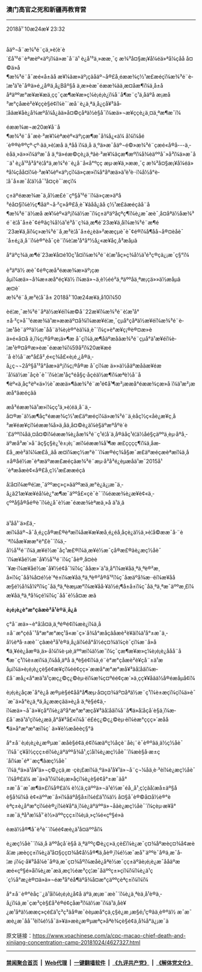 ### 澳门高官之死和新疆再教育营
------------------------

<div class="published">
 <span class="date" title="ä¸­å½æ¶é´">
  <time datetime="2018-10-24T23:32:21+08:00">
   2018å¹´10æ24æ¥ 23:32
  </time>
 </span>
</div>
<br/>
<div class="wsw">
 <p>
  åäº¬å¨æ¾³é¨çä¸»è¦è´è´£å¹²é¨èªæèº«äº¡ï¼ä»æ¯å¨ä¹ è¿å¹³ä¸»ææ¸¯ç æ¾³å¤§æ¡¥å¼éä»ªå¼çåå å¤©ä»å¶æ¾³é¨å¯æé«å±âå æ¥¼âæ­»äº¡çãåäº¬å®£å¸éææ¾ç½¹æ£æéçï¼æ¾³é¨è­¦æ¹ä¹è¯å®ä»é¸¿å®ä¸­å¿Båº§å ä¸æ­»èæ¯éææ¾ãä¸æ­¤åæ¶ï¼ä¸­å±ååªäººæ°æ¥æ¥æä¸çç¯çæ¶æ¥æ»ç¼è¡é¡è¿ï¼å¨å¶æ¨ç¹ä¸åäºå æ¡æå³æ°çåæè²è¥çç­è§é¢ï¼è¯´æå¨è¿ä¸ªä¸­å¿çå¥³âå­¦åâæ¥å­è¿å¾æºå¼å¿ãä»å¤©çåªä½è§å¯ï¼æä»¬æ¥ççè¿ä¸¤ä¸ªæ¶æ¯ï¼
 </p>
 <p>
  éææ¾æ¬æ20æ¥å¨å¶æ¾³é¨å¯æè·³æ¥¼èªæèº«äº¡çæ¶æ¯å¾å¿«ä¼ å¼ï¼åé´è®®è®ºçº·çº·ãä¸»è¦æå ä¸ªåå ï¼ä¸å ä¸ºä»æ¯åäº¬é©»æ¾³é¨çæé«å®å---ä¸­èåä¸»ä»»ï¼äºæ¯å ä¸ºä»éæ©çè¿ä¸ªâè·³æ¥¼âçæ¶æºï¼å¾èäººå¯»å³ï¼ä»æ¯å¨ä¹ è¿å¹³å³å°è¦å°ä¸æ¾³é¨è¿å¨å«å°ºçç æµ·æ¥ä¸»ææ¸¯ç æ¾³å¤§æ¡¥å¼éä»ªå¼çåå¤ï¼è·³æ¥¼èº«äº¡çï¼ä»çæ­»ï¼å°åºæä»ä¹è¹è··ï¼å½å°è­¦å¯å±æ¯å¦ä½å¯¹å¤çè¯´æçï¼
 </p>
 <p>
  ç±äºéææ¾æ¯ä¸­å½æ­£é¨çº§å¹²é¨ï¼ä»çæ­»äºå³éå¤§ï¼è½ç¶åäº¬å·²ç»å®£å¸è¯¥âåå¿âå ç½¹æ£âæéçâå¨å¶æ¾³é¨ä½æå æ¥¼èº«äº¡ï¼ä½æ¯ï¼ç±äºäºåçªç¶ï¼è¿æ¯æè¯¸å¤åªä½åæ¾³é¨è­¦å¯å±è¯¢é®ãç¾å½ä¹é³å¨ç¾ä¸æ¶é´23æ¥ä¸åï¼æ¾³é¨æ¶é´23æ¥ä¸åï¼ç»æ¾³é¨å¸æ³è­¦å¯å±é¿èä»²ææçµè¯è¯¢é®ï¼å¶åå¬å®¤èåè¯´å±é¿ä¸å¨ï¼è®°èå¯çè¨ï¼è­¦æ¹å°å°½å¿«æ¥åç¸å³æåµã
 </p>
 <p>
  å°äºç¾ä¸æ¶é´23æ¥å¤é10ç¹å¤ï¼æ¾³é¨è­¦æ¹åç»ç¾å½ä¹é³ç®ç­ä¿¡æ¯ç§°ï¼
  <br/>
  <br/>
  è³äºä½ æè¯¢é®çæå³éææ¾æ­»äº¡çæåµï¼æä»¬å¾æ±æ­å°éç¥ä½ ï¼æä»¬ä¸è½éé²ä¸ªäººåä¸ªæ¡çä»»ä½æåµã
  <br/>
  æ­¤è´
  <br/>
  æ¾³é¨å¸æ³è­¦å¯å± 2018å¹´10æ24æ¥ä¸å10ï¼50
 </p>
 <p>
  èé¦æ¸¯æ¾³é¨åªä½æ¥éï¼æ©å¨22æ¥ï¼æ¾³é¨è­¦æ¹å°±å·²ç»å¯¹éææ¾ä¹æ­»ææäº¤å¾ï¼ææ¥é¦æ¸¯çµå°ç­åªä½æ¥éï¼æ¾³é¨è­¦æ¹åè¨äººä½æ¯åå¨ä¾è¡è®°èä¼ä¸è¯´ï¼ç»è°æ¥ç¡®è®¤æ­»èä»é«å¤å ä¸ï¼ç¡®å®æ¡ä»¶æ å¯çï¼ä¸æ¶åäºæåãæ¾³é¨çµå°ä¹æ¥éï¼è­¦æ¹è®¤å®æ­»èæ¯éææ¾ï¼59å²ï¼20æ¥æé´å è½å¨æ°å£å²¸é«ç¾å£«è¡é¸¿å®ä¸­å¿ç¬¬2åº§å¹³å°åæ­»äº¡ï¼ç¡®å®æ å¯çï¼æ ä»»ä½åäºæåãæ¥éæ´å¼ä½æ¯åçè¯è¯´ï¼è­¦æ¹åç°éå§ç·å­çéä½æ¶ï¼æªè½å¨å¶èº«ä¸åç°èº«ä»½è¯ææä»¶ãæ¾³é¨æ¹é¢å¹¶æ²¡ææå°éææ¾çæ­»å ï¼ä¹æ²¡ææå°âæéçâã
 </p>
 <p>
  æå³éææ¾ä¹æ­»ï¼çç¹ä¸»è¦éä¸­å¨ä¸­å¤®æ¯ä½æ¶åç°éææ¾ç½¹æ£äºæéçï¼ä»æ¾³é¨ä¸­èåç½ç«åè¿æ¥ç¸å³æ¥éæ¥çï¼éææ¾å»ä¸åä¸å¤©è¿ä¼è§äºæºåºè´è´£äººï¼åä¸¤å¤©ï¼éææ¾è¿åæ¾³é¨ç¹é¦å´ä¸å®ãåç¹é¦ä½åé§ç­äººä¸èµ·åºå¸­äºæå³æ´»å¨ãç§ç§è¿¹è±¡è¡¨æï¼éææ¾å¹¶æ æ£çççç¶ï¼ä¸åæ­£å¸¸æè²ä¼¼æ­£å¸¸ãå æ­¤ï¼æç½æ°è¯´ï¼æ®éç¾å§æ¯æ£äºæéçæèªæï¼ä¸­å±å®åé½æ¯èªæäºææ£æéçãæ¾³é¨æµ·å³å³é¿èµæåä¹æ¯2015å¹´èªæåæè¢«å®£å¸ç½¹æ£ææéçã
 </p>
 <p>
  å¦å¤ï¼æ®é¦æ¸¯äººæç»ç»ãäººæä¸æ°è¿ä¿¡æ¯ä¸­å¿ã21æ¥æ¥éå¼è¿°æ¶æ¯äººå£«çè¯è¯´ï¼éææ¾è¿æ¥è¢«ä¸­çºªå§å®åé®è¯ï¼è¿å¯è½æ¯éææ¾èªæä¸»å ä¹ä¸ã
 </p>
 <p>
  <br/>
  ä¹åå¹´ä»£ä¸­æï¼åäº¬å¯å¸é¿çå®æ£®èªæï¼åæ¥æ¥æå¸é¿éå¸åçè¿ä½ä¸»è¦å©ææ¯å·¨è´ªï¼åæ¥ææ°è°£è¯´ï¼ä¸­å½å¹²é¨ï¼ä¸æ¥é½æ¯å­ç¹æ£®ï¼ä¸æ¥é½æ¯çå®æ£®ãè¿æç½åè¯´ï¼æ¥åé½æ¯å¥½å¹²é¨ï¼ç¯åè®¸å¤èè´¥æ·ï¼æ¥åé½æ¯å¥½é¢å¯¼ï¼ç¯ååæ»´ä¹ä¸å°ï¼æ¥åä¸ªä¸ªè®²æ¸å»ï¼ç¯åå¾å¤é½è´ªé±ï¼æ¥åä¸ªä¸ªè®²å®å¹²ï¼ç¯åæäºå¾æ··èï¼æ¥ååæ§é½å¾å¼ºï¼ç¯åä¸ªä¸ªèæµæ°ï¼æ¥åå·¥ä½é¡¶å±å±ï¼ç¯åä¸ªä¸ªæ¯äººæ¸£ï¼æ¥åä¸ªä¸ªå¾çé¼ï¼ç¯åå¯è½å¤æ æã
 </p>
 <p>
  <strong>
   è¡é¡è¿è°æ°çâæè²å¹è®­ä¸­å¿â
  </strong>
 </p>
 <p>
  ç°å¨æä»¬è°å¦å¤ä¸ä¸ªé®é¢ï¼æè¿ï¼ä¸­å±å¨æ°çéå¯¹å°æ°æ°æç¹å«æ¯ç»´å¾å°æåçâåæè²è¥âï¼ä¹å°±æ¯ä¸­å½èªå·±æè¯´çâæè²å¹è®­ä¸­å¿âï¼é­å°å½éç¤¾ä¼çè¯çï¼æ¨å»å¶ä¸¥éè¿åæ®ä¸ä»·å¼ï¼è·µè¸äººæï¼ä½æ¯ï¼ç¯çæ¶æ¥æ»ç¼è¡é¡è¿ååå¨å¶æ¨ç¹ï¼è±æï¼ä¸ï¼åå¸äºå ä¸ªè§é¢ï¼ä¸é¨è°æ°çåæè²è¥çå¨±ä¹æåµï¼ä»è¡é¡è¿çè§é¢æ¥çï¼éé¢çç»´ææå°æ°æ°æå¥³âå­¦åâï¼æ­£å¨æå¿«å°æä¹ä¹çæç¿©ç¿©èµ·èï¼æ¾ç¤ºéé¢çæ´»ä¸çç¥¥åãä½å®éæåµå¢ï¼
 </p>
 <p>
  è¡é¡è¿åçæ¯å°è¿å æ®µè§é¢åå°å¶æµ·å¤ç¤¾äº¤åªä½æ¨ç¹ï¼è±æçï¼çï¼ä»è¯´æ¯ä»å°è¿ä¸ªä¸­å¿ææçãä»è¿å ä¸ªè§é¢ä¸­ï¼æä»¬å¯ä»¥çå°ï¼è¿äºå°æ°æ°æçå¥³âå­¦åâï¼å¨å¶ä»å­¦åçå´è§ä¸ï¼æ­£å¨æä¹ä¹çï¼è¿æä¸å°å¥³å£«ï¼å¨é£éç¿©ç¿©èµ·èï¼èæ°ççç»´æåå¶ä»å°æ°æ°æï¼ç´ ä»¥è½æ­åèèç§°ã
 </p>
 <p>
  å°±å¨è¡é¡è¿è¿æ®µæ¨æåè§é¢ä¸é¢ï¼æäºç½åçè¨åè¡¨è¯è®ºãä¸ä½ç½åè¯´ï¼å¨ç¥å½ççç±éï¼è¿äºäººå¾å¹¸ç¦åï¼è¿æç½åè¯´ï¼æè§å·æ±ç´åï¼æ¯éª¨æç¶ãæç½åè¯´ï¼ä¸ºä»ä¹å¥¹ä»¬ç©¿çä¸æ ·çè¡£æï¼ä¸ºä»ä¹å¥¹ä»¬å¨ç¬¼å­ä¸­è·³èï¼è¿æç½åè¯´ï¼å®£ä¼ æ¯ä»ä¹ï¼ï¼è¡æ»åçï¼è¿è§é¢å°±æ¯ãå°±æ¯å¨æ¯æ¶ä»£ï¼å®£ä¼ è½¦ä¸­çäººä»¬ä¹é½æ¯éå¸¸å¹¸ç¦çãå¦æå±äº§åè§å¾ï¼å è¢«äººæ¨å»ï¼åäºå§å±ï¼é£ä¹ï¼ä½ å¤§å¯è®©å¤å½è®°èèªç±è¿åºæ°çï¼éè®¿ï¼è¥å°ä¸­ï¼è¿äºäººä»¬åãè¿æç½åè¯´ï¼çèµ·æ¥å°±æ¯ä¸ªå³æ¼å¹´è½»äººççç±ï¼è¡ä¸»ç¼é«çº§é»ã
 </p>
 <p>
  èæä½å®¶å¯è²è¯´ï¼éé¢æè¿ä¹å¤äººåï¼
 </p>
 <p>
  è¿æç½åè¯´ï¼ä¸å äººåçå´è§å ä¸ªäººç©è¿ç»ä¸çè£ï¼è¿æ¯ç¤¾åºæèç¤¾å¢æèå­¦æ ¡æèçç±ï¼è¿ä¹å¤§çç¤¾å¢å½å®¶ä¸åè®¸ï¼é½æ¯æå¹´äººè¯å®ä¸æ¯å­¦æ ¡ï¼ç·å¥³åå¼è¯å®ä¸æ¯ç¤¾åºï¼æåè¿åªè½æ¯çç±äºãè¡é¡è¿æ¯ååäºææé«çº§é»åï¼è¿æ¯æä¸æç½éæ³çç¦æ¯åäººç±»çï¼ï¼ï¼è¿ä¹ç´ç½å°æ¿è®¤ä»ä»¬éæ³å°éå¶äºå¾å¤æ°çäººçèªç±ï¼ï¼ï¼
 </p>
 <p>
  å°±å¨è®°èåç¨¿ä¹åï¼è¡é¡è¿å¢å äºä¸æ¡æ¨æè¯´ï¼è¿ä¸ªèä¸å¹è®­ä¸­å¿ï¼ä¸æ¯çæ³çè§£å³é®é¢çåæ³ï¼ä½æ¯ï¼ä¹ä¸åè¥¿æ¹åªä½ææç»çé£ä¹ç³ç³ãå®æ¯èèµæå°çä¸ç§è¿æ¸¡æ§é¡¹ç®ãä¸è®ºä½ æ¯æ¯æè¿æ¯åå¯¹èï¼é½å¯ä»¥ä»æè¿æ®µæªç»åªè¾çè§é¢ä¸­å¾å°ä¿¡æ¯ã
 </p>
 <p>
 </p>
</div>

原文链接：https://www.voachinese.com/a/cpc-macao-chief-death-and-xinjiang-concentration-camp-20181024/4627327.html


------------------------
#### [禁闻聚合首页](https://github.com/gfw-breaker/banned-news/blob/master/README.md) &nbsp;|&nbsp; [Web代理](https://github.com/gfw-breaker/open-proxy/blob/master/README.md) &nbsp;|&nbsp;  [一键翻墙软件](https://github.com/gfw-breaker/nogfw/blob/master/README.md) &nbsp;|&nbsp; [《九评共产党》](https://github.com/gfw-breaker/9ping.md/blob/master/README.md#九评之一评共产党是什么) &nbsp;|&nbsp; [《解体党文化》](https://github.com/gfw-breaker/jtdwh.md/blob/master/README.md#绪论)